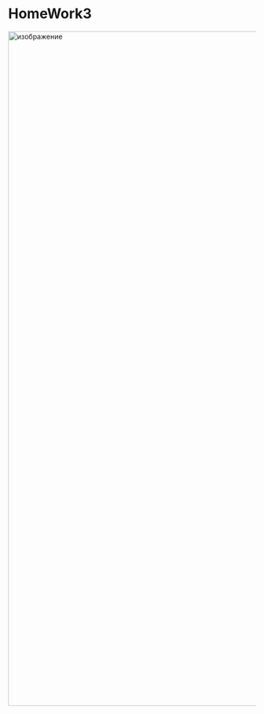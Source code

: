 # HomeWork3
<img width="1494" height="1371" alt="изображение" src="https://github.com/user-attachments/assets/e0d00112-8df2-45f9-b6da-7c06ba697a42" />

